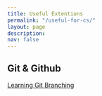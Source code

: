 ```yaml
---
title: Useful Extentions
permalink: "/useful-for-cs/"
layout: page
description: 
nav: false
---
```



## Git & Github
[Learning Git Branching](https://learngitbranching.js.org/)